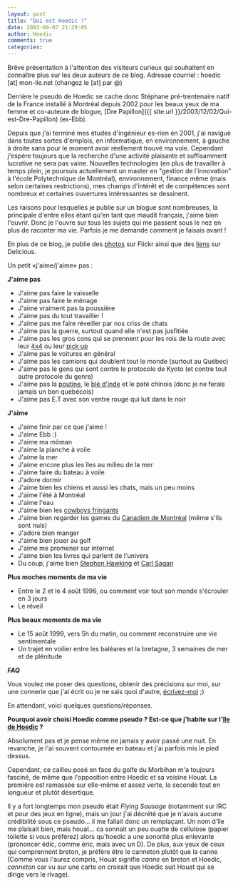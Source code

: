 ```yaml
---
layout: post
title: "Qui est Hoedic ?"
date: 2003-09-07 21:29:05
author: Hoedic
comments: true
categories: 
---
```



Brêve présentation à l'attention des visiteurs curieux qui souhaitent en connaître plus sur les deux auteurs de ce blog.
Adresse courriel : hoedic [at] mon-ile.net (changez le [at] par @)

Derrière le pseudo de Hoedic se cache donc Stéphane pré-trentenaire natif de la France installé à Montréal depuis 2002 pour les beaux yeux de ma femme et co-auteure de blogue, [Dre Papillon]({{ site.url }}/2003/12/02/Qui-est-Dre-Papillon) (ex-Ebb).

Depuis que j'ai terminé mes études d'ingénieur es-rien en 2001, j'ai navigué dans toutes sortes d'emplois, en informatique, en environnement, à gauche à droite sans pour le moment avoir réellement trouvé ma voie. Cependant j'espère toujours que la recherche d'une activité plaisante et suffisamment lucrative ne sera pas vaine. Nouvelles technologies (en plus de travailler à temps plein, je poursuis actuellement un master en "gestion de l'innovation" à l'école Polytechnique de Montréal), environnement, finance même (mais selon certaines restrictions), mes champs d'intérêt et de compétences sont nombreux et certaines ouvertures intéressantes se dessinent.

Les raisons pour lesquelles je publie sur un blogue sont nombreuses, la principale d'entre elles étant qu'en tant que maudit français, j'aime bien l'ouvrir. Donc je l'ouvre sur tous les sujets qui me passent sous le nez en plus de raconter ma vie. Parfois je me demande comment je faisais avant !

En plus de ce blog, je publie des [photos](http://flickr.com/photos/hoedic/) sur Flickr ainsi que des [liens](http://del.icio.us/hoedic) sur Delicious.

Un petit «j'aime/j'aime» pas :

**J'aime pas**
-  J'aime pas faire la vaisselle
-  J'aime pas faire le ménage
-  J'aime vraiment pas la poussière
-  J'aime pas du tout travailler !
-  J'aime pas me faire réveiller par nos criss de chats
-  J'aime pas la guerre, surtout quand elle n'est pas jusfitiée
-  J'aime pas les gros cons qui se prennent pour les rois de la route avec leur <a href="http://www.hummer.com/hummerjsp/index.jsp" target="_blank">4x4</a> ou leur <a href="http://www.dodge.com/best_values/ram_2500_3500.html" target="_blank">pick up</a>
-  J'aime pas le voitures en général
-  J'aime pas les camions qui doublent tout le monde (surtout au Québec)
-  J'aime pas le gens qui sont contre le protocole de Kyoto (et contre tout autre protocole du genre)
-  J'aime pas la <a href="http://www.aei.ca/~fuzzy14/poutine.html" target="_blank" title="D'la bonne poutine !">poutine</a>, le <a href="http://www.ouellette001.com/vivre/V9930BleInde111.htm" target="_blank" title="Du maïs quoi">blé d'inde</a> et le paté chinois (donc je ne ferais jamais un bon québécois)
-  J'aime pas E.T avec son ventre rouge qui luit dans le noir

**J'aime**
-  J'aime finir par ce que j'aime !
-  J'aime Ebb :)
-  J'aime ma môman
-  J'aime la planche à voile
-  J'aime la mer
-  J'aime encore plus les îles au milieu de la mer
-  J'aime faire du bateau à voile
-  J'adore dormir
-  J'aime bien les chiens et aussi les chats, mais un peu moins
-  J'aime l'été à Montréal
-  J'aime l'eau
-  J'aime bien les <a href="http://www.cowboysfringants.com/" target="_blank" title="Attache ta tuque">cowboys fringants</a>
-  J'aime bien regarder les games du <a href="http://www.canadiens.com/" target="_blank" title="Canadian Hockey">Canadien de Montréal</a> (même s'ils sont nuls)
-  J'adore bien manger
-  J'aime bien jouer au golf
-  J'aime me promener sur internet
-  J'aime bien les livres qui parlent de l'univers
-  Du coup, j'aime bien <a href="http://www.hawking.org.uk/home/hindex.html" target="_blank" title="The Universe in a Nutshell">Stephen Hawking</a> et <a href="http://www.american-buddha.com/sagan.bio.htm" target="_blank" title="Cosmos">Carl Sagan</a>

**Plus moches moments de ma vie**
-  Entre le 2 et le 4 août 1996, ou comment voir tout son monde s'écrouler en 3 jours
-  Le réveil

**Plus beaux moments de ma vie**
-  Le 15 août 1999, vers 5h du matin, ou comment reconstruire une vie sentimentale
-  Un trajet en voilier entre les baléares et la bretagne, 3 semaines de mer et de plénitude


***FAQ***

Vous voulez me poser des questions, obtenir des précisions sur moi, sur une connerie que j'ai écrit ou je ne sais quoi d'autre, <a href="mailto:hoedic[arobace]mon-ile.org" title="Remplacez [arobace] par @">écrivez-moi</a> ;)

En attendant, voici quelques questions/réponses.

**Pourquoi avoir choisi Hoedic comme pseudo ? Est-ce que j'habite sur l'<a href="http://ecohoedic.chez.tiscali.fr/" title="Hoedic par ses enfants">île de Hoedic</a> ?**

Absolument pas et je pense même ne jamais y avoir passé une nuit. En revanche, je l'ai souvent contournée en bateau et j'ai parfois mis le pied dessus.

Cependant, ce caillou posé en face du golfe du Morbihan m'a toujours fasciné, de même que l'opposition entre Hoedic et sa voisine Houat. La première est ramassée sur elle-même et assez verte, la seconde tout en longueur et plutôt désertique.

Il y a fort longtemps mon pseudo était *Flying Sausage* (notamment sur IRC et pour des jeux en ligne), mais un jour j'ai décrété que je n'avais aucune crédibilité sous ce pseudo... il me fallait donc un remplaçant. Un nom d'île me plaisait bien, mais houat... ca sonnait un peu ouatte de cellulose (papier toilette si vous préférez) alors qu'hoedic a une sonorité plus enlevante (prononcer édic, comme éric, mais avec un D). De plus, aux yeux de ceux qui comprennent breton, je préfère être le canneton plutôt que la canne (Comme vous l'aurez compris, Houat signifie *canne* en breton et Hoedic, *canneton* car vu sur une carte on croirait que Hoedic suit Houat qui se dirige vers le rivage).